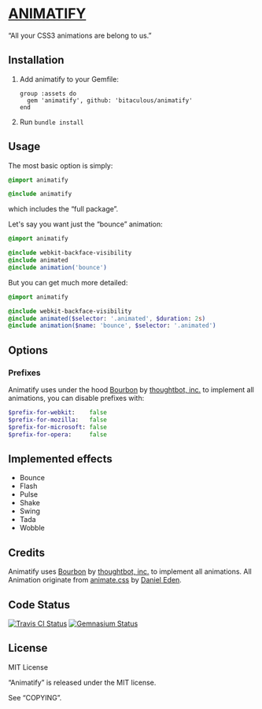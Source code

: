 [ANIMATIFY](https://github.com/bitaculous/animatify "Animatify")
================================================================

“All your CSS3 animations are belong to us.”

Installation
------------

1. Add animatify to your Gemfile:

    ```
    group :assets do
      gem 'animatify', github: 'bitaculous/animatify'
    end
    ```

2. Run `bundle install`

Usage
-----

The most basic option is simply:

```sass
@import animatify

@include animatify
```

which includes the “full package”.

Let's say you want just the “bounce” animation:

```sass
@import animatify

@include webkit-backface-visibility
@include animated
@include animation('bounce')
```

But you can get much more detailed:

```sass
@import animatify

@include webkit-backface-visibility
@include animated($selector: '.animated', $duration: 2s)
@include animation($name: 'bounce', $selector: '.animated')
```

Options
-------

### Prefixes

Animatify uses under the hood [Bourbon](https://github.com/thoughtbot/bourbon "Bourbon") by [thoughtbot, inc.](http://robots.thoughtbot.com "thoughtbot, inc.") to implement
all animations, you can disable prefixes with:

```sass
$prefix-for-webkit:    false
$prefix-for-mozilla:   false
$prefix-for-microsoft: false
$prefix-for-opera:     false
```

Implemented effects
-------------------

* Bounce
* Flash
* Pulse
* Shake
* Swing
* Tada
* Wobble

Credits
-------

Animatify uses [Bourbon](https://github.com/thoughtbot/bourbon "Bourbon") by [thoughtbot, inc.](http://robots.thoughtbot.com "thoughtbot, inc.") to implement
all animations. All Animation originate from [animate.css](https://github.com/daneden/animate.css "animate.css") by [Daniel Eden](https://github.com/daneden "Daniel Eden").

Code Status
-----------

[<img src="https://secure.travis-ci.org/bitaculous/animatify.png" title="Travis CI Status" alt="Travis CI Status" />](http://travis-ci.org/bitaculous/animatify)
[<img src="https://gemnasium.com/bitaculous/animatify.png?travis" title="Gemnasium Status" alt="Gemnasium Status" />](https://gemnasium.com/bitaculous/animatify)

License
-------

MIT License

“Animatify” is released under the MIT license.

See “COPYING”.